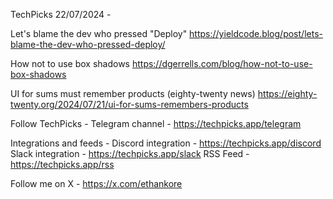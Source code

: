 TechPicks 22/07/2024 -

Let's blame the dev who pressed "Deploy"
https://yieldcode.blog/post/lets-blame-the-dev-who-pressed-deploy/

How not to use box shadows
https://dgerrells.com/blog/how-not-to-use-box-shadows

UI for sums must remember products (eighty-twenty news)
https://eighty-twenty.org/2024/07/21/ui-for-sums-remembers-products

Follow TechPicks -
Telegram channel - https://techpicks.app/telegram

Integrations and feeds -
Discord integration - https://techpicks.app/discord
Slack integration - https://techpicks.app/slack
RSS Feed - https://techpicks.app/rss

Follow me on X - https://x.com/ethankore